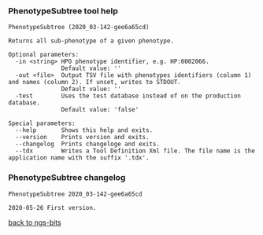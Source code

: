 ### PhenotypeSubtree tool help
	PhenotypeSubtree (2020_03-142-gee6a65cd)
	
	Returns all sub-phenotype of a given phenotype.
	
	Optional parameters:
	  -in <string> HPO phenotype identifier, e.g. HP:0002066.
	               Default value: ''
	  -out <file>  Output TSV file with phenotypes identifiers (column 1) and names (column 2). If unset, writes to STDOUT.
	               Default value: ''
	  -test        Uses the test database instead of on the production database.
	               Default value: 'false'
	
	Special parameters:
	  --help       Shows this help and exits.
	  --version    Prints version and exits.
	  --changelog  Prints changeloge and exits.
	  --tdx        Writes a Tool Definition Xml file. The file name is the application name with the suffix '.tdx'.
	
### PhenotypeSubtree changelog
	PhenotypeSubtree 2020_03-142-gee6a65cd
	
	2020-05-26 First version.
[back to ngs-bits](https://github.com/imgag/ngs-bits)